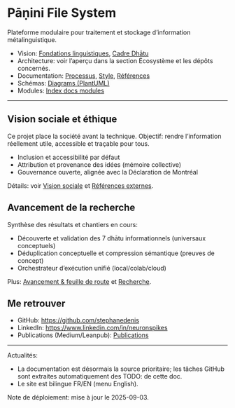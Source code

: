 # Pāṇini File System

Plateforme modulaire pour traitement et stockage d’information métalinguistique.

- Vision: [Fondations linguistiques](linguistic-foundations.md), [Cadre Dhātu](dhatu-framework.md)
- Architecture: voir l’aperçu dans la section Écosystème et les dépôts concernés.
- Documentation: [Processus](doc-process.md), [Style](style-guide.md), [Références](references.md)
- Schémas: [Diagrams (PlantUML)](diagrams.md)
- Modules: [Index docs modules](modules/index.md)

---

## Vision sociale et éthique

Ce projet place la société avant la technique. Objectif: rendre l’information réellement utile, accessible et traçable pour tous.

- Inclusion et accessibilité par défaut
- Attribution et provenance des idées (mémoire collective)
- Gouvernance ouverte, alignée avec la Déclaration de Montréal

Détails: voir [Vision sociale](vision-sociale.md) et [Références externes](references.md).

## Avancement de la recherche

Synthèse des résultats et chantiers en cours:

- Découverte et validation des 7 dhātu informationnels (universaux conceptuels)
- Déduplication conceptuelle et compression sémantique (preuves de concept)
- Orchestrateur d’exécution unifié (local/colab/cloud)

Plus: [Avancement & feuille de route](avancement.md) et [Recherche](research/index.md).

## Me retrouver

- GitHub: https://github.com/stephanedenis
- LinkedIn: https://www.linkedin.com/in/neuronspikes
- Publications (Medium/Leanpub): [Publications](publications.md)

---

Actualités:
- La documentation est désormais la source prioritaire; les tâches GitHub sont extraites automatiquement des TODO: de cette doc.
- Le site est bilingue FR/EN (menu English).

Note de déploiement: mise à jour le 2025-09-03.
